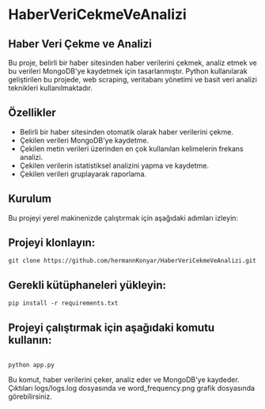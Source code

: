 # HaberVeriCekmeVeAnalizi

## Haber Veri Çekme ve Analizi
Bu proje, belirli bir haber sitesinden haber verilerini çekmek, analiz etmek ve bu verileri MongoDB'ye kaydetmek için tasarlanmıştır. Python kullanılarak geliştirilen bu projede, web scraping, veritabanı yönetimi ve basit veri analizi teknikleri kullanılmaktadır.

## Özellikler
* Belirli bir haber sitesinden otomatik olarak haber verilerini çekme.
* Çekilen verileri MongoDB'ye kaydetme.
* Çekilen metin verileri üzerinden en çok kullanılan kelimelerin frekans analizi.
* Çekilen verilerin istatistiksel analizini yapma ve kaydetme.
* Çekilen verileri gruplayarak raporlama.

## Kurulum
Bu projeyi yerel makinenizde çalıştırmak için aşağıdaki adımları izleyin:

## Projeyi klonlayın:
```
git clone https://github.com/hermannKonyar/HaberVeriCekmeVeAnalizi.git

```

## Gerekli kütüphaneleri yükleyin:

```
pip install -r requirements.txt

```

## Projeyi çalıştırmak için aşağıdaki komutu kullanın:

```

python app.py

```

Bu komut, haber verilerini çeker, analiz eder ve MongoDB'ye kaydeder. Çıktıları logs/logs.log dosyasında ve word_frequency.png grafik dosyasında görebilirsiniz.

